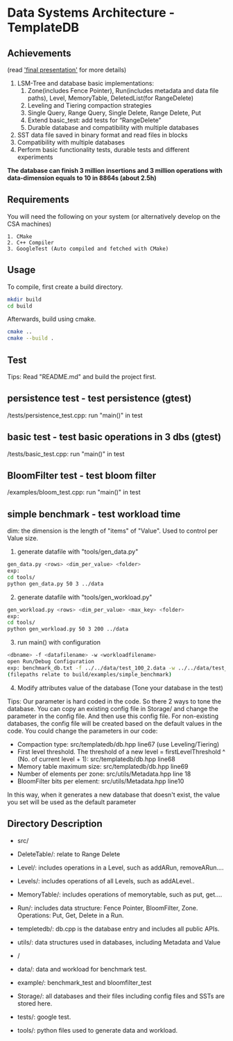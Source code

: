 # Data Systems Architecture - TemplateDB


## Achievements

(read ['final presentation'](https://github.com/minghuiyang1998/Implementation-of-LSM-Tree/blob/master/Presentation_Slides.pdf) for more details)

1. LSM-Tree and database basic implementations: 
   1. Zone(includes Fence Pointer), Run(includes metadata and data file paths), Level, MemoryTable, DeletedList(for RangeDelete)
   2. Leveling and Tiering compaction strategies
   3. Single Query, Range Query, Single Delete, Range Delete, Put
   4. Extend basic_test: add tests for “RangeDelete”
   5. Durable database and compatibility with multiple databases
2. SST data file saved in binary format and read files in blocks
3. Compatibility with multiple databases
4. Perform basic functionality tests, durable tests and different experiments

**The database can finish 3 million insertions and 3 million operations with data-dimension equals to 10 in 8864s (about 2.5h)**


## Requirements

You will need the following on your system (or alternatively develop on the
CSA machines)

    1. CMake
    2. C++ Compiler
    3. GoogleTest (Auto compiled and fetched with CMake)

## Usage

To compile, first create a build directory.

```bash
mkdir build
cd build
```

Afterwards, build using cmake.

```bash
cmake ..
cmake --build .
```

## Test
Tips: Read "README.md" and build the project first.
## persistence test - test persistence (gtest)
/tests/persistence_test.cpp: run "main()" in test
## basic test - test basic operations in 3 dbs  (gtest)
/tests/basic_test.cpp: run "main()" in test
## BloomFilter test - test bloom filter
/examples/bloom_test.cpp: run "main()" in test
## simple benchmark - test workload time
dim: the dimension is the length of "items" of "Value". Used to control per Value size.
1. generate datafile with "tools/gen_data.py"
```bash
gen_data.py <rows> <dim_per_value> <folder>
exp:
cd tools/
python gen_data.py 50 3 ../data
```
2. generate datafile with "tools/gen_workload.py"
```bash
gen_workload.py <rows> <dim_per_value> <max_key> <folder>
exp:
cd tools/
python gen_workload.py 50 3 200 ../data
```
3. run main() with configuration
```bash
<dbname> -f <datafilename> -w <workloadfilename>
open Run/Debug Configuration
exp: benchmark_db.txt -f ../../data/test_100_2.data -w ../../data/test_25_2_200.wl 
(filepaths relate to build/examples/simple_benchmark)
```

4. Modify attributes value of the database (Tone your database in the test)

Tips:
Our parameter is hard coded in the code. So there 2 ways to tone the database. You can copy an existing config file in Storage/ and change the parameter in the config file. And then use this config file.
For non-existing databases, the config file will be created based on the default values in the code. You could change the parameters in our code:

- Compaction type: src/templatedb/db.hpp line67 (use Leveling/Tiering)
- First level threshold. The threshold of a new level = firstLevelThreshold ^ (No. of current level + 1): src/templatedb/db.hpp line68
- Memory table maximum size: src/templatedb/db.hpp line69
- Number of elements per zone: src/utils/Metadata.hpp line 18
- BloomFilter bits per element: src/utils/Metadata.hpp line10

In this way, when it generates a new database that doesn't exist, the value you set will be used as the default parameter

## Directory Description
- src/
- DeleteTable/: relate to Range Delete
- Level/: includes operations in a Level, such as addARun, removeARun....
- Levels/: includes operations of all Levels, such as addALevel..
- MemoryTable/: includes operations of memorytable, such as put, get....
- Run/: includes data structure: Fence Pointer, BloomFilter, Zone. Operations: Put, Get, Delete in a Run.
- templetedb/: db.cpp is the database entry and includes all public APIs.
- utils/: data structures used in databases, including Metadata and Value


- /
- data/: data and workload for benchmark test.
- example/: benchmark_test and bloomfilter_test
- Storage/: all databases and their files including config files and SSTs are stored here.
- tests/: google test.
- tools/: python files used to generate data and workload.
